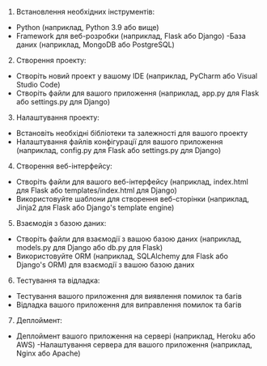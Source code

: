 1) Встановлення необхідних інструментів:
- Python (наприклад, Python 3.9 або вище)
- Framework для веб-розробки (наприклад, Flask або Django)
 -База даних (наприклад, MongoDB або PostgreSQL)

2) Створення проекту:
- Створіть новий проект у вашому IDE (наприклад, PyCharm або Visual Studio Code)
- Створіть файли для вашого приложення (наприклад, app.py для Flask або settings.py для Django)

3) Налаштування проекту:
- Встановіть необхідні бібліотеки та залежності для вашого проекту
- Налаштування файлів конфігурації для вашого приложення (наприклад, config.py для Flask або settings.py для Django)

4) Створення веб-інтерфейсу:
- Створіть файли для вашого веб-інтерфейсу (наприклад, index.html для Flask або templates/index.html для Django)
- Використовуйте шаблони для створення веб-сторінки (наприклад, Jinja2 для Flask або Django's template engine)

5) Взаємодія з базою даних:
- Створіть файли для взаємодії з вашою базою даних (наприклад, models.py для Django або db.py для Flask)
- Використовуйте ORM (наприклад, SQLAlchemy для Flask або Django's ORM) для взаємодії з вашою базою даних

6) Тестування та відладка:
- Тестування вашого приложення для виявлення помилок та багів
- Відладка вашого приложення для виправлення помилок та багів

7) Деплоймент:
- Деплоймент вашого приложення на сервері (наприклад, Heroku або AWS)
-Налаштування сервера для вашого приложення (наприклад, Nginx або Apache)
